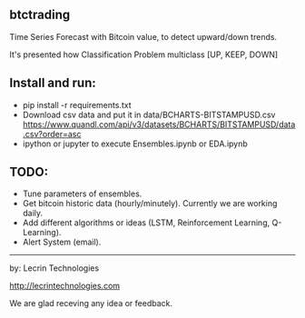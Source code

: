 ## btctrading

Time Series Forecast with Bitcoin value, to detect upward/down trends.

It's presented how Classification Problem multiclass [UP, KEEP, DOWN]

## Install and run:

- pip install -r requirements.txt
- Download csv data and put it in data/BCHARTS-BITSTAMPUSD.csv https://www.quandl.com/api/v3/datasets/BCHARTS/BITSTAMPUSD/data.csv?order=asc
- ipython or jupyter to execute Ensembles.ipynb or EDA.ipynb

## TODO:
- Tune parameters of ensembles.
- Get bitcoin historic data (hourly/minutely). Currently we are working daily.
- Add different algorithms or ideas (LSTM, Reinforcement Learning, Q-Learning).
- Alert System (email).

----

by: Lecrin Technologies

http://lecrintechnologies.com

We are glad receving any idea or feedback.
